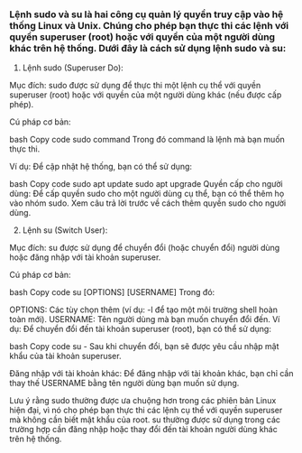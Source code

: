 ### Lệnh sudo và su là hai công cụ quản lý quyền truy cập vào hệ thống Linux và Unix. Chúng cho phép bạn thực thi các lệnh với quyền superuser (root) hoặc với quyền của một người dùng khác trên hệ thống. Dưới đây là cách sử dụng lệnh sudo và su:

1. Lệnh sudo (Superuser Do):

Mục đích: sudo được sử dụng để thực thi một lệnh cụ thể với quyền superuser (root) hoặc với quyền của một người dùng khác (nếu được cấp phép).

Cú pháp cơ bản:

bash
Copy code
sudo command
Trong đó command là lệnh mà bạn muốn thực thi.

Ví dụ: Để cập nhật hệ thống, bạn có thể sử dụng:

bash
Copy code
sudo apt update
sudo apt upgrade
Quyền cấp cho người dùng: Để cấp quyền sudo cho một người dùng cụ thể, bạn có thể thêm họ vào nhóm sudo. Xem câu trả lời trước về cách thêm quyền sudo cho người dùng.

2. Lệnh su (Switch User):

Mục đích: su được sử dụng để chuyển đổi (hoặc chuyển đổi) người dùng hoặc đăng nhập với tài khoản superuser.

Cú pháp cơ bản:

bash
Copy code
su [OPTIONS] [USERNAME]
Trong đó:

OPTIONS: Các tùy chọn thêm (ví dụ: -l để tạo một môi trường shell hoàn toàn mới).
USERNAME: Tên người dùng mà bạn muốn chuyển đổi đến.
Ví dụ: Để chuyển đổi đến tài khoản superuser (root), bạn có thể sử dụng:

bash
Copy code
su -
Sau khi chuyển đổi, bạn sẽ được yêu cầu nhập mật khẩu của tài khoản superuser.

Đăng nhập với tài khoản khác: Để đăng nhập với tài khoản khác, bạn chỉ cần thay thế USERNAME bằng tên người dùng bạn muốn sử dụng.

Lưu ý rằng sudo thường được ưa chuộng hơn trong các phiên bản Linux hiện đại, vì nó cho phép bạn thực thi các lệnh cụ thể với quyền superuser mà không cần biết mật khẩu của root. su thường được sử dụng trong các trường hợp cần đăng nhập hoặc thay đổi đến tài khoản người dùng khác trên hệ thống.
